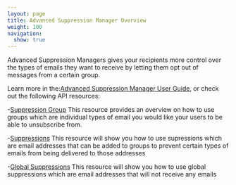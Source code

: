 ```yaml
---
layout: page
title: Advanced Suppression Manager Overview
weight: 100
navigation:
  show: true
---
```


Advanced Suppression Managers gives your recipients more control over the types of emails they want to receive by letting them opt out of messages from a
certain group.

Learn more in the:[Advanced Suppression Manager User
Guide]({{root_url}}/User_Guide/Email_Deliverability/Subscription_Tracking/index.html), or
check out the following API resources:

-[Suppression
Group]({{root_url}}/API_Reference/Web_API_v3/Advanced_Suppression_Manager/groups.html) This resource provides an overview on how to use groups which are individual types of email you would like your users to be able to unsubscribe from.

-[Suppressions]({{root_url}}/API_Reference/Web_API_v3/Advanced_Suppression_Manager/suppressions.html) This resource will show you how to use supressions which are email addresses that can be added to groups to prevent certain types of emails from being delivered to those addresses

-[Global Suppressions]({{root_url}}/API_Reference/Web_API_v3/Advanced_Suppression_Manager/global_suppressions.html) This resource will show you how to use global suppressions which are email addresses that will not receive any emails

